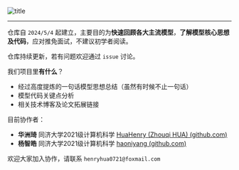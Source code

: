 ![title](http://henry-typora.oss-cn-beijing.aliyuncs.com/img/title.png)

------

仓库自 `2024/5/4` 起建立，主要目的为**快速回顾各大主流模型**，**了解模型核心思想及代码**，应对推免面试，不建议初学者阅读。

仓库持续更新，若有问题欢迎通过 `issue` 讨论。



我们项目里**有什么**？

- 经过高度提炼的一句话模型思想总结（虽然有时候不止一句话）
- 模型代码关键点分析
- 相关技术博客及论文拓展链接



目前协作者：

- **华洲琦**  同济大学2021级计算机科学  [HuaHenry (Zhouqi HUA) (github.com)](https://github.com/HuaHenry)
- **杨智皓**  同济大学2021级计算机科学  [haoniyang (github.com)](https://github.com/haoniyang)



欢迎大家加入协作，请联系 `henryhua0721@foxmail.com` 
